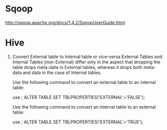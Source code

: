 # Sqoop
http://sqoop.apache.org/docs/1.4.2/SqoopUserGuide.html


# Hive
1. Convert External table to Internal table or vice-versa
   External Tables and Internal Tables (non-External) differ only in the aspect that dropping the table drops meta-data in External          tables, whereas it drops both meta-data and data in the case of Internal tables.
   
   Use the following command to convert an external table to an internal table:

    use <db name>;
    ALTER TABLE <tablename> SET TBLPROPERTIES('EXTERNAL'='FALSE');

   Use the following command to convert an internal table to an external table:

    use <db name>;
    ALTER TABLE <tablename> SET TBLPROPERTIES('EXTERNAL'='TRUE');
